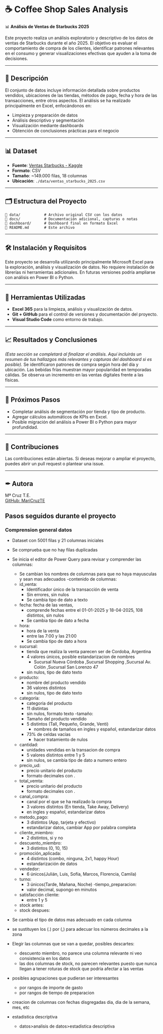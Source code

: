 # ☕ Coffee Shop Sales Analysis

📊 **Análisis de Ventas de Starbucks 2025**

Este proyecto realiza un análisis exploratorio y descriptivo de los datos de ventas de Starbucks durante el año 2025. El objetivo es evaluar el comportamiento de compra de los clientes, identificar patrones relevantes en el consumo y generar visualizaciones efectivas que ayuden a la toma de decisiones.

---

## 📖 Descripción

El conjunto de datos incluye información detallada sobre productos vendidos, ubicaciones de las tiendas, métodos de pago, fecha y hora de las transacciones, entre otros aspectos. El análisis se ha realizado principalmente en Excel, enfocándonos en:

- Limpieza y preparación de datos
- Análisis descriptivo y segmentación
- Visualización mediante dashboards
- Obtención de conclusiones prácticas para el negocio

---

## 📊 Dataset

- **Fuente**: [Ventas Starbucks - Kaggle](https://www.kaggle.com/datasets/guadalupesaraviaweht/ventas-starbucks)
- **Formato**: CSV
- **Tamaño**: ~149.000 filas, 18 columnas
- **Ubicación**: `./data/ventas_starbucks_2025.csv`

---

## 🗂 Estructura del Proyecto

```
📁 data/           # Archivo original CSV con los datos
📁 docs/           # Documentación adicional, capturas o notas
📁 dashboard/      # Dashboard final en formato Excel
📄 README.md       # Este archivo
```

---

## 🛠 Instalación y Requisitos

Este proyecto se desarrolla utilizando principalmente Microsoft Excel para la exploración, análisis y visualización de datos. No requiere instalación de librerías ni herramientas adicionales. En futuras versiones podría ampliarse con análisis en Power BI o Python.

---

## 🔧 Herramientas Utilizadas

- **Excel 365** para la limpieza, análisis y visualización de datos.
- **Git + GitHub** para el control de versiones y documentación del proyecto.
- **Visual Studio Code** como entorno de trabajo.

---

## 📈 Resultados y Conclusiones

_(Esta sección se completará al finalizar el análisis. Aquí incluirás un resumen de tus hallazgos más relevantes y capturas del dashboard si es posible)._
Se identificaron patrones de compra según hora del día y ubicación.
Las bebidas frías muestran mayor popularidad en temporadas cálidas.
Se observa un incremento en las ventas digitales frente a las físicas.

---

## 🔄 Próximos Pasos

- Completar análisis de segmentación por tienda y tipo de producto.
- Agregar cálculos automáticos de KPIs en Excel.
- Posible migración del análisis a Power BI o Python para mayor profundidad.

---

## 🤝 Contribuciones

Las contribuciones están abiertas. Si deseas mejorar o ampliar el proyecto, puedes abrir un pull request o plantear una issue.

---

## ✒ Autora

Mª Cruz T.E.  
[GitHub: MariCruzTE](https://github.com/MariCruzTE)


## Pasos seguidos durante el proyecto




### Comprension general datos
- Dataset con 5001 filas y 21 columnas iniciales
- Se comprueba que no hay filas duplicadas
-  Se inicia el editor de Power Query para revisar y comprender las columnas:
     - Se cambian los nombres de columnas para que no haya mayusculas y sean mas adecuados
-contenido de columnas:
     - id_venta: 
          - Identificador único de la transacción de venta
          - Sin errores, sin nulos
          - Se cambia tipo de dato a texto
     - fecha: fecha de las ventas, 
          - comprende fechas entre el 01-01-2025 y 18-04-2025, 108 distintos, sin nulos
          - Se cambia tipo de dato a fecha
     - hora:
          - hora de la venta
          - entre las 7:00 y las 21:00
          - Se cambia tipo de dato a hora
     - sucursal:
          - tienda que realiza la venta parecen ser de Cordoba, Argentina
          - 4 valores únicos, posible estandarizacion de nombres
               - Sucursal Nueva Córdoba ,Sucursal Shopping ,Sucursal Av. Colón ,Sucursal San Lorenzo 47
          - sin nulos, tipo de dato texto
     - producto:
          - nombre del producto vendido
          -  36 valores distintos
          - sin nulos, tipo de dato texto
     - categoría:
          - categoria del producto
          -  11 distintas
          -  sin nulos, formato texto
     -tamaño:
          - Tamaño del producto vendido
          - 5 distintos (Tall, Pequeño, Grande, Venti)
               - nombres de tamaños en ingles y español, estandarizar datos
          - 73% de celdas vacías
               - hacer tratamiento de nulos
     - cantidad:
          - unidades vendidas en la transacion de compra
          - 5 valores distintos entre 1 y 5
          - sin nulos, se cambia tipo de dato a numero entero
     - precio_ud:
          - precio unitario del producto
          - formato decimales con .
     - total_vemta:
          - precio unitario del producto
          - formato decimales con .
     - canal_compra:
          - canal por el que se ha realizado la compra
          -  3 valores distintos (En tienda, Take Away, Delivery)
          - en ingles y español, estandarizar datos
     - metodo_pago:
          - 3 distintos (App, tarjeta y efectivo)
          - estandarizar datos, cambiar App por palabra completa
     - cliente_miembro:
          - 2 distintos, si y no
     - descuento_miembro:
          - 3 distintos (0, 10, 15)
     - promoción_aplicada:
          - 4 distintos (combo, ninguna, 2x1, happy Hour)
          -  estandarización de datos
     - vendedor:
          - 6 únicos(Julián, Luis, Sofía, Marcos, Florencia, Camila)
     - turno:
          - 3 únicos(Tarde, Mañana, Noche)
     -tiempo_preparacion:
          - valor decimal, supongo en minutos
     - satisfacción cliente:
          - entre 1 y 5
     - stock antes:
     - stock despues:

- Se cambia el tipo de datos mas adecuado en cada columna
- se sustituyen los (.) por (,) para adecuar los números decimales a la zona
- Elegir las columnas que se van a quedar, posibles descartes:
     - descuento miembro, no parece una columna relevante ni veo consistencia en los datos
     - las dos columnas de stock, no parecen relevantes  puesto que nunca llegan a tener roturas de stock que podria afectar a las ventas
- posibles agrupaciones que pudieran ser interesantes
     - por rangos de importe de gasto
     - por rangos de tiempo de preparacion
- creacion de columnas con fechas disgregadas dia, dia de la semana, mes, etc
- estadistica descriptiva
     - datos>analisis de datos>estadistica descriptiva

